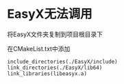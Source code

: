 # EasyX无法调用

将EasyX文件夹复制到项目根目录下

在CMakeList.txt中添加

```
include_directories(./EasyX/include)
link_directories(./EasyX/lib64)
link_libraries(libeasyx.a)
```